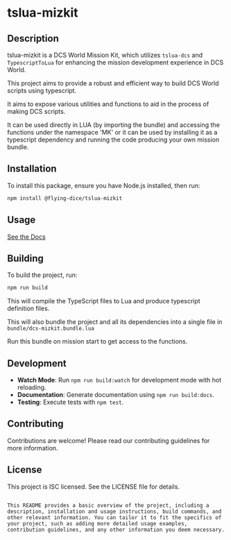 # tslua-mizkit

## Description

tslua-mizkit is a DCS World Mission Kit, which utilizes `tslua-dcs` and `TypescriptToLua` for enhancing the mission development experience in DCS World. 

This project aims to provide a robust and efficient way to build DCS World scripts using typescript.

It aims to expose various utilities and functions to aid in the process of making DCS scripts.

It can be used directly in LUA (by importing the bundle) and accessing the functions under the namespace 'MK'
or it can be used by installing it as a typescript dependency and running the code producing your own mission bundle.

## Installation

To install this package, ensure you have Node.js installed, then run:

```bash
npm install @flying-dice/tslua-mizkit
```

## Usage

[See the Docs](https://flying-dice.github.io/tslua-dcs/modules/_flying_dice_tslua_dcs_mizkit.html)

## Building

To build the project, run:

```bash
npm run build
```

This will compile the TypeScript files to Lua and produce typescript definition files.

This will also bundle the project and all its dependencies into a single file in `bundle/dcs-mizkit.bundle.lua`

Run this bundle on mission start to get access to the functions.

## Development

- **Watch Mode**: Run `npm run build:watch` for development mode with hot reloading.
- **Documentation**: Generate documentation using `npm run build:docs`.
- **Testing**: Execute tests with `npm test`.

## Contributing

Contributions are welcome! Please read our contributing guidelines for more information.

## License

This project is ISC licensed. See the LICENSE file for details.
```

This README provides a basic overview of the project, including a description, installation and usage instructions, build commands, and other relevant information. You can tailor it to fit the specifics of your project, such as adding more detailed usage examples, contribution guidelines, and any other information you deem necessary.
